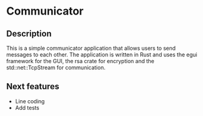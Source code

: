 # Communicator

## Description

This is a simple communicator application that allows users to send messages to each other. The application is written in Rust and uses the egui framework for the GUI, the rsa crate for encryption and the std::net::TcpStream for communication.

## Next features

- Line coding
- Add tests

